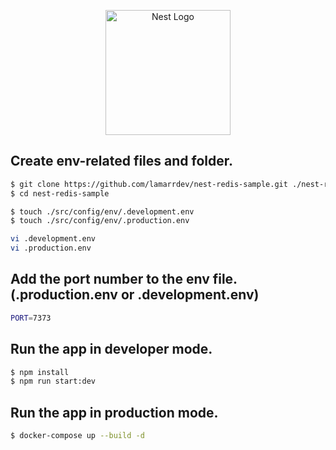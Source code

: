 <p align="center">
  <a href="http://nestjs.com/" target="blank"><img src="https://nestjs.com/img/logo-small.svg" width="200" alt="Nest Logo" /></a>
</p>

## Create env-related files and folder.

```bash
$ git clone https://github.com/lamarrdev/nest-redis-sample.git ./nest-redis-sample
$ cd nest-redis-sample

$ touch ./src/config/env/.development.env
$ touch ./src/config/env/.production.env

vi .development.env
vi .production.env
```

## Add the port number to the env file. (.production.env or .development.env)

```bash
PORT=7373
```

## Run the app in developer mode.

```bash
$ npm install
$ npm run start:dev
```

## Run the app in production mode.

```bash
$ docker-compose up --build -d
```
